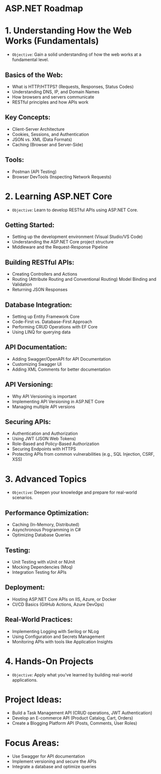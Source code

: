 # ASP.NET Roadmap
# 1. Understanding How the Web Works (Fundamentals)
- `Objective`: Gain a solid understanding of how the web works at a fundamental level.

## Basics of the Web:

- What is HTTP/HTTPS? (Requests, Responses, Status Codes)
- Understanding DNS, IP, and Domain Names
- How browsers and servers communicate
- RESTful principles and how APIs work
## Key Concepts:

- Client-Server Architecture
- Cookies, Sessions, and Authentication
- JSON vs. XML (Data Formats)
- Caching (Browser and Server-Side)

## Tools:

- Postman (API Testing)
- Browser DevTools (Inspecting Network Requests)

# 2. Learning ASP.NET Core
- `Objective`: Learn to develop RESTful APIs using ASP.NET Core.

## Getting Started:

- Setting up the development environment (Visual Studio/VS Code)
- Understanding the ASP.NET Core project structure
- Middleware and the Request-Response Pipeline

 ## Building RESTful APIs:

- Creating Controllers and Actions
- Routing (Attribute Routing and Conventional Routing)
 Model Binding and Validation
- Returning JSON Responses

## Database Integration:

- Setting up Entity Framework Core
- Code-First vs. Database-First Approach
- Performing CRUD Operations with EF Core
- Using LINQ for querying data

## API Documentation:

- Adding Swagger/OpenAPI for API Documentation
- Customizing Swagger UI
- Adding XML Comments for better documentation

## API Versioning:

- Why API Versioning is important
- Implementing API Versioning in ASP.NET Core
- Managing multiple API versions

## Securing APIs:

- Authentication and Authorization
- Using JWT (JSON Web Tokens)
- Role-Based and Policy-Based Authorization
- Securing Endpoints with HTTPS
- Protecting APIs from common vulnerabilities (e.g., SQL Injection, CSRF, XSS)

# 3. Advanced Topics
- `Objective`: Deepen your knowledge and prepare for real-world scenarios.

## Performance Optimization:

- Caching (In-Memory, Distributed)
- Asynchronous Programming in C#
- Optimizing Database Queries

## Testing:

- Unit Testing with xUnit or NUnit
- Mocking Dependencies (Moq)
- Integration Testing for APIs

## Deployment:

- Hosting ASP.NET Core APIs on IIS, Azure, or Docker
- CI/CD Basics (GitHub Actions, Azure DevOps)

## Real-World Practices:

- Implementing Logging with Serilog or NLog
- Using Configuration and Secrets Management
- Monitoring APIs with tools like Application Insights

# 4. Hands-On Projects
- `Objective`: Apply what you've learned by building real-world applications.

# Project Ideas:

- Build a Task Management API (CRUD operations, JWT Authentication)
- Develop an E-commerce API (Product Catalog, Cart, Orders)
- Create a Blogging Platform API (Posts, Comments, User Roles)

# Focus Areas:

- Use Swagger for API documentation
- Implement versioning and secure the APIs
- Integrate a database and optimize queries